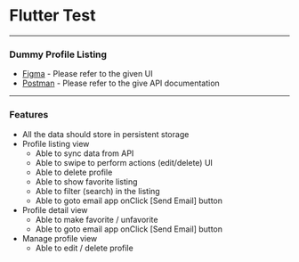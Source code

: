 # Flutter Test
----
### Dummy Profile Listing
- [Figma] - Please refer to the given UI
- [Postman] - Please refer to the give API documentation
----
### Features
- All the data should store in persistent storage
- Profile listing view
    - Able to sync data from API
    - Able to swipe to perform actions (edit/delete) UI
    - Able to delete profile
    - Able to show favorite listing
    - Able to filter (search) in the listing
    - Able to goto email app onClick [Send Email] button
- Profile detail view
    - Able to make favorite / unfavorite
    - Able to goto email app onClick [Send Email] button
- Manage profile view
    - Able to edit / delete profile

[//]: # (These are reference links used in the body of this note and get stripped out when the markdown processor does its job. There is no need to format nicely because it shouldn't be seen. Thanks SO - http://stackoverflow.com/questions/4823468/store-comments-in-markdown-syntax)
    
   [Figma]: <https://www.figma.com/file/8vLosaoZAzn31yL9CuDLGp/Flutter-mockup-UI?node-id=0%3A1>
   [Postman]: <https://documenter.getpostman.com/view/9635545/UVREkQNr>
